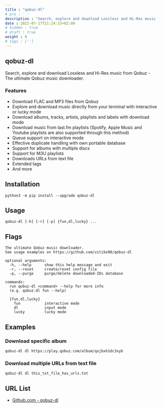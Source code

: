 ```yaml
---
title : "qobuz-dl"
# pre : ' '
description : "Search, explore and download Lossless and Hi-Res music from Qobuz. The ultimate Qobuz music downloader."
date : 2021-07-17T21:24:15+02:00
# hidden : true
# draft : true
weight : 0
# tags : ['']
---
```


## qobuz-dl

Search, explore and download Lossless and Hi-Res music from Qobuz - The ultimate Qobuz music downloader.

### Features

* Download FLAC and MP3 files from Qobuz
* Explore and download music directly from your terminal with interactive or lucky mode
* Download albums, tracks, artists, playlists and labels with download mode
* Download music from last.fm playlists (Spotify, Apple Music and Youtube playlists are also supported through this method)
* Queue support on interactive mode
* Effective duplicate handling with own portable database
* Support for albums with multiple discs
* Support for M3U playlists
* Downloads URLs from text file
* Extended tags
* And more

## Installation

```plain
python3 -m pip install --upgrade qobuz-dl
```

## Usage

```plain
qobuz-dl [-h] [-r] [-p] {fun,dl,lucky} ...
```

## Flags

```plain
The ultimate Qobuz music downloader.
See usage examples on https://github.com/vitiko98/qobuz-dl

optional arguments:
  -h, --help      show this help message and exit
  -r, --reset     create/reset config file
  -p, --purge     purge/delete downloaded-IDs database

commands:
  run qobuz-dl <command> --help for more info
  (e.g. qobuz-dl fun --help)

  {fun,dl,lucky}
    fun           interactive mode
    dl            input mode
    lucky         lucky mode
```

## Examples

### Download specific album

```plain
qobuz-dl dl https://play.qobuz.com/album/qxjbxh1dc3xyb
```

### Download multiple URLs from text file

```plain
qobuz-dl dl this_txt_file_has_urls.txt
```

## URL List

* [Github.com - qobuz-dl](https://github.com/vitiko98/qobuz-dl)
